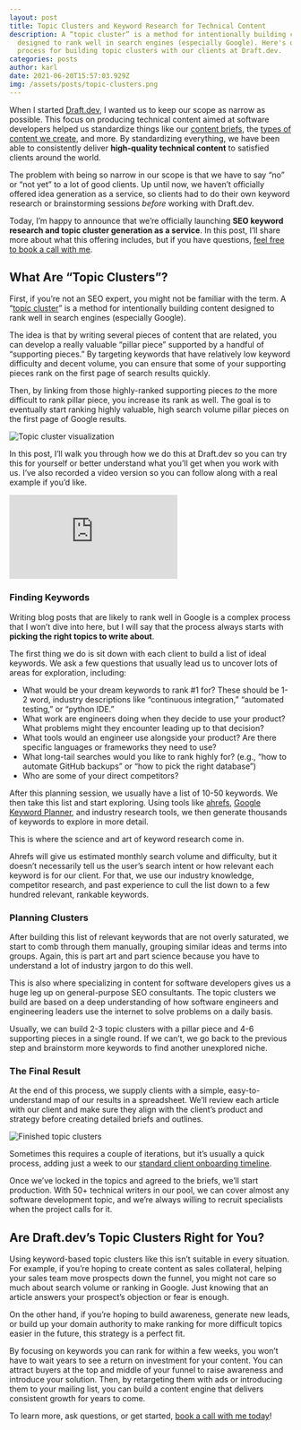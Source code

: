```yaml
---
layout: post
title: Topic Clusters and Keyword Research for Technical Content
description: A “topic cluster” is a method for intentionally building content
  designed to rank well in search engines (especially Google). Here's our
  process for building topic clusters with our clients at Draft.dev.
categories: posts
author: karl
date: 2021-06-20T15:57:03.929Z
img: /assets/posts/topic-clusters.png
---
```

When I started [Draft.dev](https://draft.dev), I wanted us to keep our scope as narrow as possible. This focus on producing technical content aimed at software developers helped us standardize things like our [content briefs](https://draft.dev/learn/content-plan), the [types of content we create](https://draft.dev/content-types), and more. By standardizing everything, we have been able to consistently deliver **high-quality technical content** to satisfied clients around the world.

The problem with being so narrow in our scope is that we have to say “no” or “not yet” to a lot of good clients. Up until now, we haven’t officially offered idea generation as a service, so clients had to do their own keyword research or brainstorming sessions _before_ working with Draft.dev.

Today, I’m happy to announce that we’re officially launching **SEO keyword research and topic cluster generation as a service**. In this post, I’ll share more about what this offering includes, but if you have questions, [feel free to book a call with me](http://draft.dev/call).

## What Are “Topic Clusters”?

First, if you’re not an SEO expert, you might not be familiar with the term. A “[topic cluster](https://blog.hubspot.com/marketing/topic-clusters-seo)” is a method for intentionally building content designed to rank well in search engines (especially Google).

The idea is that by writing several pieces of content that are related, you can develop a really valuable “pillar piece” supported by a handful of “supporting pieces.” By targeting keywords that have relatively low keyword difficulty and decent volume, you can ensure that some of your supporting pieces rank on the first page of search results quickly.

Then, by linking from those highly-ranked supporting pieces _to_ the more difficult to rank pillar piece, you increase its rank as well. The goal is to eventually start ranking highly valuable, high search volume pillar pieces on the first page of Google results.

![Topic cluster visualization](https://i.imgur.com/6s2iAfq.png)

In this post, I’ll walk you through how we do this at Draft.dev so you can try this for yourself or better understand what you’ll get when you work with us. I’ve also recorded a video version so you can follow along with a real example if you’d like.

<div class='embed-container'>
<iframe src='https://www.youtube.com/embed/opeCmj4OyTQ' frameborder='0' allowfullscreen></iframe>
</div>

### Finding Keywords

Writing blog posts that are likely to rank well in Google is a complex process that I won’t dive into here, but I will say that the process always starts with **picking the right topics to write about**.

The first thing we do is sit down with each client to build a list of ideal keywords. We ask a few questions that usually lead us to uncover lots of areas for exploration, including:

- What would be your dream keywords to rank #1 for? These should be 1-2 word, industry descriptions like “continuous integration,” “automated testing,” or “python IDE.”
- What work are engineers doing when they decide to use your product? What problems might they encounter leading up to that decision?
- What tools would an engineer use alongside your product? Are there specific languages or frameworks they need to use?
- What long-tail searches would you like to rank highly for? (e.g., “how to automate GitHub backups” or “how to pick the right database”)
- Who are some of your direct competitors?

After this planning session, we usually have a list of 10-50 keywords. We then take this list and start exploring. Using tools like [ahrefs](https://ahrefs.com/), [Google Keyword Planner](https://ads.google.com/home/tools/keyword-planner/), and industry research tools, we then generate thousands of keywords to explore in more detail.

This is where the science and art of keyword research come in.

Ahrefs will give us estimated monthly search volume and difficulty, but it doesn’t necessarily tell us the user’s search intent or how relevant each keyword is for our client. For that, we use our industry knowledge, competitor research, and past experience to cull the list down to a few hundred relevant, rankable keywords.

### Planning Clusters

After building this list of relevant keywords that are not overly saturated, we start to comb through them manually, grouping similar ideas and terms into groups. Again, this is part art and part science because you have to understand a lot of industry jargon to do this well.

This is also where specializing in content for software developers gives us a huge leg up on general-purpose SEO consultants. The topic clusters we build are based on a deep understanding of how software engineers and engineering leaders use the internet to solve problems on a daily basis.

Usually, we can build 2-3 topic clusters with a pillar piece and 4-6 supporting pieces in a single round. If we can’t, we go back to the previous step and brainstorm more keywords to find another unexplored niche.

### The Final Result

At the end of this process, we supply clients with a simple, easy-to-understand map of our results in a spreadsheet. We’ll review each article with our client and make sure they align with the client’s product and strategy before creating detailed briefs and outlines.

![Finished topic clusters](https://i.imgur.com/fs2kLz7.png)

Sometimes this requires a couple of iterations, but it’s usually a quick process, adding just a week to our [standard client onboarding timeline](https://draft.dev/learn/posts/how-draft-dev-works-with-clients).

Once we’ve locked in the topics and agreed to the briefs, we’ll start production. With 50+ technical writers in our pool, we can cover almost any software development topic, and we’re always willing to recruit specialists when the project calls for it.

## Are Draft.dev’s Topic Clusters Right for You?

Using keyword-based topic clusters like this isn’t suitable in every situation. For example, if you’re hoping to create content as sales collateral, helping your sales team move prospects down the funnel, you might not care so much about search volume or ranking in Google. Just knowing that an article answers your prospect’s objection or fear is enough.

On the other hand, if you’re hoping to build awareness, generate new leads, or build up your domain authority to make ranking for more difficult topics easier in the future, this strategy is a perfect fit.

By focusing on keywords you can rank for within a few weeks, you won’t have to wait years to see a return on investment for your content. You can attract buyers at the top and middle of your funnel to raise awareness and introduce your solution. Then, by retargeting them with ads or introducing them to your mailing list, you can build a content engine that delivers consistent growth for years to come.

To learn more, ask questions, or get started, [book a call with me today](http://draft.dev/call)!

